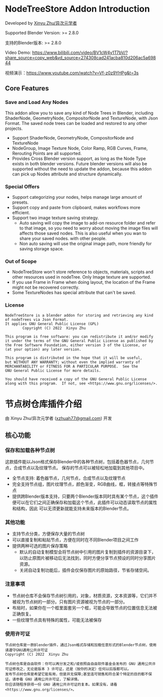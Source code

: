 # NodeTreeStore Addon Introduction

Developed by [Xinyu Zhu/异次元学者](mailto:xzhuah77@gmail.com)

Supported Blender Version: >= 2.8.0 

支持的Blender版本: >= 2.8.0

Video Demo: https://www.bilibili.com/video/BV1cW4y1T7bV/?share_source=copy_web&vd_source=274308cad241acba810d206ac5a69844

视频演示：https://www.youtube.com/watch?v=Vf-z0z9YHPg&t=3s

## Core Features

### Save and Load Any Nodes
This addon allow you to save any kind of Node Trees in Blender,
including ShaderNode, GeometryNode, CompositorNode and TextureNode, with Json Format.
The saved node trees can be loaded and restored to any other projects.

* Support ShaderNode, GeometryNode, CompositorNode and TextureNode
* NodeGroup, Image Texture Node, Color Ramp, RGB Curves, Frame, Rerouting Points are all supported.
* Provides Cross Blender version support, as long as the Node Type exists in both blender versions. Future blender versions
will also be supported without the need to update the addon, because this addon can pick up Nodes attribute and structure dynamically.


### Special Offers

* Support categorizing your nodes, helps manage large amount of presets.
* Support copy and paste from clipboard, makes workflows more efficient.
* Support two image texture saving strategy.
    * Auto saving will copy the image to add-on resource folder and refer to that image, so you need to worry about moving the image files
    will affects those saved nodes. This is also useful when you wan to share your saved nodes.
    with other people.
    * Non auto saving will use the original image path, more friendly for saving storage space.
    
    
### Out of Scope

* NodeTreeStore won't store reference to objects, materials, scripts and other resources used in nodeTree. Only Image texture are supported.
* If you use Frame in Frame when doing layout, the location of the Frame might not be recovered correctly.
* Some TextureNodes has special attribute that can't be saved. 

### License

    NodeTreeStore is a blender addon for storing and retrieving any kind of nodeTrees via Json Format.
    It applies GNU General Public License (GPL)
            Copyright (C) 2022  Xinyu Zhu

    This program is free software: you can redistribute it and/or modify
    it under the terms of the GNU General Public License as published by
    the Free Software Foundation, either version 3 of the License, or
    (at your option) any later version.

    This program is distributed in the hope that it will be useful,
    but WITHOUT ANY WARRANTY; without even the implied warranty of
    MERCHANTABILITY or FITNESS FOR A PARTICULAR PURPOSE.  See the
    GNU General Public License for more details.

    You should have received a copy of the GNU General Public License
    along with this program.  If not, see <https://www.gnu.org/licenses/>.

# 节点树仓库插件介绍

由 Xinyu Zhu/异次元学者 (xzhuah77@gmail.com) 开发
## 核心功能

### 保存和加载各种节点树

这款插件能以Json格式保存Blender中的各种节点树，包括着色器节点，几何节点，合成节点以及纹理节点。
保存的节点可以被轻松地加载到其他项目中。

* 全节点支持: 着色器节点，几何节点，合成节点以及纹理节点
* 完全支持节点组，图片纹理节点，颜色渐变，RGB曲线，框，转接点等特殊节点
* 提供跨Blender版本支持，只要两个Blender版本同时具有某个节点，这个插件便可以在它们之间正确保存和加载这个节点，此插件可以动态读取节点的属性和结构，因此
可以无须更新就能支持未来版本的Blender节点。


### 其他功能

* 支持节点分类，方便保存大量的节点树
* 可以直接复制和粘贴节点，方便在同时在不同Blender项目之间工作
* 提供两种可选的图片保存策略
    * 默认的自动复制模型会将节点树中引用的图片复制到插件的资源目录下，以防止原图片被移动后无法找到，同时方便分享节点预设的同时分享图片资源。
    * 关闭自动复制功能后，插件会仅保存图片的原始路径，节省存储空间。

### 注意事项

* 节点树仓库不会保存节点树引用的，对象，材质资源，文本资源等，它们并不被视为节点树的一部分。只有图片资源被视为节点的一部分。
* 布局时，如果你在一个框里面套另一个框，可能会导致节点的位置信息无法被正确恢复。
* 一些纹理节点具有特殊的属性，可能无法被保存

### 使用许可证

    节点树仓库是一款Blender插件，通过Json格式存储和加载任意形式的Blender节点树，使用请遵守GNU通用公共许可证
    Copyright (C) 2022  Xinyu Zhu
   
    节点树仓库是自由软件：你可以再分发之和/或依照由自由软件基金会发布的 GNU 通用公共许可证修改之，无论是版本 3 许可证，还是（按你的决定）任何以后版都可以。 
    发布节点树仓库是希望它能有用，但是并无保障;甚至连可销售和符合某个特定的目的都不保证。请参看 GNU 通用公共许可证，了解详情。
    你应该随程序获得一份 GNU 通用公共许可证的复本。如果没有，请看 <https://www.gnu.org/licenses/>。
